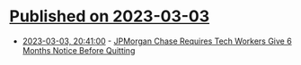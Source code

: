 # [Published on 2023-03-03](index.md)

* [2023-03-03, 20:41:00](https://slashdot.org/story/23/03/03/1850217/jpmorgan-chase-requires-tech-workers-give-6-months-notice-before-quitting?utm_source=rss1.0mainlinkanon&utm_medium=feed) - [JPMorgan Chase Requires Tech Workers Give 6 Months Notice Before Quitting](https://slashdot.org/story/23/03/03/1850217/jpmorgan-chase-requires-tech-workers-give-6-months-notice-before-quitting?utm_source=rss1.0mainlinkanon&utm_medium=feed)
